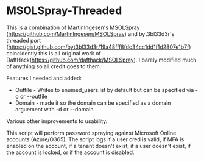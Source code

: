 # MSOLSpray-Threaded
This is a combination of MartinIngesen's MSOLSpray (https://github.com/MartinIngesen/MSOLSpray) and byt3bl33d3r's threaded port (https://gist.github.com/byt3bl33d3r/19a48fff8fdc34cc1dd1f1d2807e1b7f) coincidently this is all original work of DaftHack(https://github.com/dafthack/MSOLSpray). I barely modified much of anything so all credit goes to them. 

Features I needed and added:

* Outfile - Writes to enumed_users.lst by default but can be specified via -o or --outfile
* Domain - made it so the domain can be specified as a domain arguement with -d or --domain

Various other improvements to usability.

This script will perform password spraying against Microsoft Online accounts (Azure/O365). The script logs if a user cred is valid, if MFA is enabled on the account, if a tenant doesn't exist, if a user doesn't exist, if the account is locked, or if the account is disabled.
